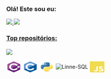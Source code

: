 ### Olá! Este sou eu:

<div>
  <a href="https://github.com/Kenjibercysec">
  <img height="160em" src="https://github-readme-stats.vercel.app/api?username=Kenjibercysec&show_icons=&theme=omni&include_all_commits=true&count_private=true"/>
  <img height="160em" src="https://github-readme-stats.vercel.app/api/top-langs/?username=Kenjibercysec&layout=compact&langs_count=7&theme=omni"/>
</div>

### Top repositórios:

<a href="https://github.com/Kenjibercysec/Hacakthon_SantoDigital.2023">
  <img align="center" src="https://github-readme-stats.vercel.app/api/pin/?username=Kenjibercysec&repo=Hacakthon_SantoDigital.2023&theme=omni" />
</a>

<div style="display: inline_block"><br>
  <img align="center" alt="Linne-Csharp" height="30" width="40" src="https://raw.githubusercontent.com/devicons/devicon/master/icons/csharp/csharp-original.svg">
  <img align="center" alt="Linne-C" height="30" width="40" src="https://raw.githubusercontent.com/devicons/devicon/master/icons/c/c-original.svg">
  <img align="center" alt="Linne-Python" height="30" width="40" src="https://raw.githubusercontent.com/devicons/devicon/master/icons/python/python-original.svg">
  <img align="center" alt="Linne-SQL" height="30" width="40" src="https://raw.githubusercontent.com/jmnote/z-icons/master/svg/git.svg">
  <img align="center" alt="Linne-Js" height="30" width="40" src="https://raw.githubusercontent.com/devicons/devicon/master/icons/javascript/javascript-plain.svg">
</div>
